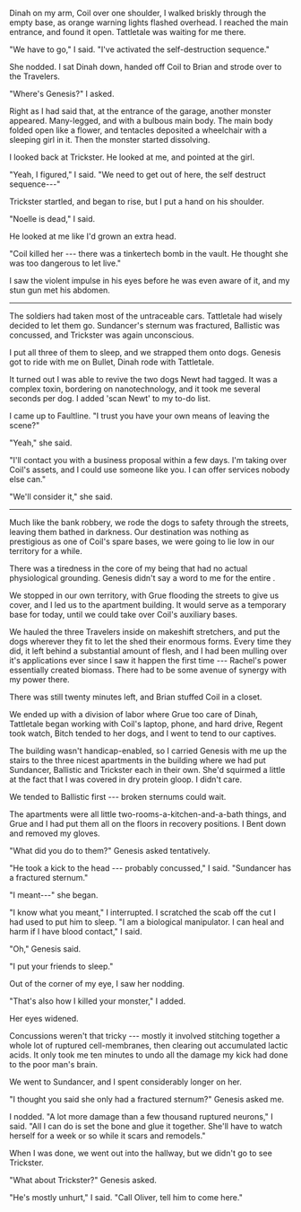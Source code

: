 Dinah on my arm, Coil over one shoulder, I walked briskly through the empty base, as orange warning lights flashed overhead.
I reached the main entrance, and found it open. Tattletale was waiting for me there.

"We have to go," I said. "I've activated the self-destruction sequence."

She nodded. I sat Dinah down, handed off Coil to Brian and strode over to the Travelers.

"Where's Genesis?" I asked.

Right as I had said that, at the entrance of the garage, another monster appeared. Many-legged,
and with a bulbous main body. The main body folded open like a flower, and tentacles
deposited a wheelchair with a sleeping girl in it. Then the monster started dissolving.

I looked back at Trickster. He looked at me, and pointed at the girl.

"Yeah, I figured," I said. "We need to get out of here, the self destruct sequence---"

Trickster startled, and began to rise, but I put a hand on his shoulder.

"Noelle is dead," I said.

He looked at me like I'd grown an extra head.

"Coil killed her --- there was a tinkertech bomb in the vault. He thought she was too dangerous to
let live."

I saw the violent impulse in his eyes before he was even aware of it, and my stun gun met his abdomen.

----

The soldiers had taken most of the untraceable cars. Tattletale had
wisely decided to let them go. Sundancer's sternum was fractured, Ballistic was concussed, and Trickster
was again unconscious.

I put all three of them to sleep, and we strapped them onto dogs. Genesis got to ride with me on Bullet,
Dinah rode with Tattletale.

It turned out I was able to revive the two dogs Newt had tagged. It was a complex toxin, bordering on
nanotechnology, and it took me several seconds per dog. I added 'scan Newt' to my to-do list.

I came up to Faultline. "I trust you have your own means of leaving the scene?"

"Yeah," she said.

"I'll contact you with a business proposal within a few days. I'm taking over Coil's assets, and
I could use someone like you. I can offer services nobody else can."

"We'll consider it," she said.

----

Much like the bank robbery, we rode the dogs to safety through the streets, leaving them bathed in
darkness. Our destination was nothing as prestigious as one of Coil's spare bases,
we were going to lie low in our territory for a while.

There was a tiredness in the core of my being that had no actual physiological grounding.
Genesis didn't say a word to me for the entire .

We stopped in our own territory, with Grue flooding the streets to give us cover, and I led us to
the apartment building. It would serve as a temporary base for today, until we could take over
Coil's auxiliary bases.

We hauled the three Travelers inside on makeshift stretchers, and put the dogs wherever they fit
to let the shed their enormous forms. Every time they did, it left behind a substantial amount of
flesh, and I had been mulling over it's applications ever since I saw it happen the first time
--- Rachel's power essentially created biomass. There had to be some avenue of synergy with my power there.

There was still twenty minutes left, and Brian stuffed Coil in a closet.

We ended up with a division of labor where Grue too care of Dinah, Tattletale began working
with Coil's laptop, phone, and hard drive, Regent took watch, Bitch tended to her dogs, and
I went to tend to our captives.

The building wasn't handicap-enabled, so I carried Genesis with me up the stairs to the three
nicest apartments in the building where we had put Sundancer, Ballistic and Trickster each in their own.
She'd squirmed a little at the fact that I was covered in dry protein gloop. I didn't care.

We tended to Ballistic first --- broken sternums could wait.

The apartments were all little two-rooms-a-kitchen-and-a-bath things, and Grue and I had put them
all on the floors in recovery positions. I Bent down and removed my gloves.

"What did you do to them?" Genesis asked tentatively.

"He took a kick to the head --- probably concussed," I said. "Sundancer has a fractured sternum."

"I meant---" she began.

"I know what you meant," I interrupted. I scratched the scab off the cut I had used to put him to sleep.
"I am a biological manipulator. I can heal and harm if I have blood contact," I said.

"Oh," Genesis said.

"I put your friends to sleep."

Out of the corner of my eye, I saw her nodding.

"That's also how I killed your monster," I added.

Her eyes widened.

Concussions weren't that tricky --- mostly it involved stitching together a whole lot of ruptured
cell-membranes, then clearing out accumulated lactic acids. It only took me ten minutes to undo all
the damage my kick had done to the poor man's brain.

We went to Sundancer, and I spent considerably longer on her.

"I thought you said she only had a fractured sternum?" Genesis asked me.

I nodded. "A lot more damage than a few thousand ruptured neurons," I said. "All I can do is
set the bone and glue it together. She'll have to watch herself for a week or so while it scars and
remodels."

When I was done, we went out into the hallway, but we didn't go to see Trickster.

"What about Trickster?" Genesis asked.

"He's mostly unhurt," I said. "Call Oliver, tell him to come here."

